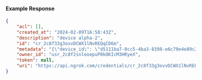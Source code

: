 <!-- Code generated for API Clients. DO NOT EDIT. -->

#### Example Response

```json
{
	"acl": [],
	"created_at": "2024-02-09T16:58:43Z",
	"description": "device alpha-2",
	"id": "cr_2c8f33g3ovvDCWX1lNvREQqCD6m",
	"metadata": "{\"device_id\": \"d5111ba7-0cc5-4ba3-8398-e6c79e4e89c2\"}",
	"owner_id": "usr_2c8f2snleoepuP0kOKIcM3HRyeX",
	"token": null,
	"uri": "https://api.ngrok.com/credentials/cr_2c8f33g3ovvDCWX1lNvREQqCD6m"
}
```

